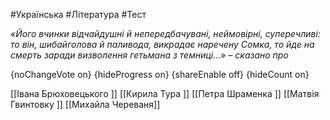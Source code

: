 #Українська #Література #Тест

*«Його вчинки відчайдушні й непередбачувані, неймовірні, суперечливі: то він, шибайголова й паливода, викрадає наречену Сомка, то йде на смерть заради визволення гетьмана з темниці…» – сказано про*

{noChangeVote on}
{hideProgress on}
{shareEnable off}
{hideCount on}

[[Івана Брюховецького ]]
[[Кирила Тура ]]
[[Петра Шраменка ]]
[[Матвія Гвинтовку ]]
[[Михайла Череваня]]
